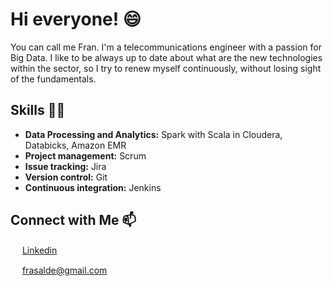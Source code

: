 # Hi everyone! :smile:
You can call me Fran. I'm a telecommunications engineer with a passion for Big Data.
I like to be always up to date about what are the new technologies within the sector, so I try to renew myself continuously, without losing sight of the fundamentals.

## Skills :muscle::muscle:
- **Data Processing and Analytics:** Spark with Scala in Cloudera, Databicks, Amazon EMR
- **Project management:** Scrum
- **Issue tracking:** Jira
- **Version control:** Git
- **Continuous integration:** Jenkins

## Connect with Me :mailbox:

<img src="https://user-images.githubusercontent.com/51086411/210237074-49af3d25-0ac6-416e-a696-f8ceaa165489.png" width="15"/>  [Linkedin](https://www.linkedin.com/in/francisco-javier-salvado-de-la-llave-8660b9131/) 

<img src="https://user-images.githubusercontent.com/51086411/210237807-f6c86fcd-4aef-42dc-902e-5953b0fe4327.png" width="15"/> frasalde@gmail.com

